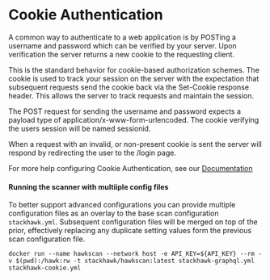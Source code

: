 # Cookie Authentication

A common way to authenticate to a web application is by POSTing a username and password which can be verified by your server. Upon verification the server returns a new cookie to the requesting client.

This is the standard behavior for cookie-based authorization schemes. The cookie is used to track your session on the server with the expectation that subsequent requests send the cookie back via the Set-Cookie response header. This allows the server to track requests and maintain the session.

The POST request for sending the username and password expects a payload type of application/x-www-form-urlencoded. The cookie verifying the users session will be named sessionid.

When a request with an invalid, or non-present cookie is sent the server will respond by redirecting the user to the /login page.


For more help configuring Cookie Authentication, see our [Documentation](https://docs.stackhawk.com/hawkscan/configuration/authenticated-scanning.html#usernamepassword-authentication--cookie-authorization)


#### Running the scanner with multiiple config files
To better support advanced configurations you can provide multiple configuration files as an overlay to the base scan configuration `stackhawk.yml`. Subsequent configuration files will be merged on top of the prior, effectively replacing any duplicate setting values form the previous scan configuration file.


```
docker run --name hawkscan --network host -e API_KEY=${API_KEY} --rm -v $(pwd):/hawk:rw -t stackhawk/hawkscan:latest stackhawk-graphql.yml stackhawk-cookie.yml
```
